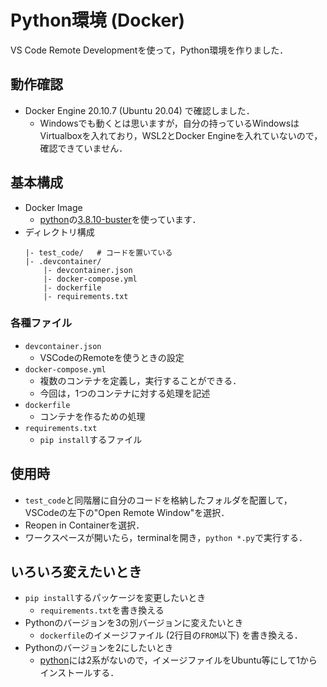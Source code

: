 # Python環境 (Docker)
VS Code Remote Developmentを使って，Python環境を作りました．

## 動作確認
- Docker Engine 20.10.7 (Ubuntu 20.04) で確認しました．
    - Windowsでも動くとは思いますが，自分の持っているWindowsはVirtualboxを入れており，WSL2とDocker Engineを入れていないので，確認できていません．

## 基本構成
- Docker Image
    - [python](https://hub.docker.com/_/python)の[3.8.10-buster](https://github.com/docker-library/python/blob/e0e01b8482ea14352c710134329cdd93ece88317/3.8/buster/Dockerfile)を使っています．
- ディレクトリ構成
    ```
    |- test_code/   # コードを置いている
    |- .devcontainer/
        |- devcontainer.json
        |- docker-compose.yml
        |- dockerfile
        |- requirements.txt
    ```

### 各種ファイル
- ```devcontainer.json```
    - VSCodeのRemoteを使うときの設定
- ```docker-compose.yml```
    - 複数のコンテナを定義し，実行することができる．
    - 今回は，1つのコンテナに対する処理を記述
- ```dockerfile```
    - コンテナを作るための処理
- ```requirements.txt```
    - ```pip install```するファイル

## 使用時
- ```test_code```と同階層に自分のコードを格納したフォルダを配置して，VSCodeの左下の"Open Remote Window"を選択．
- Reopen in Containerを選択．
- ワークスペースが開いたら，terminalを開き，```python *.py```で実行する．

## いろいろ変えたいとき
- ```pip install```するパッケージを変更したいとき
    - ```requirements.txt```を書き換える
- Pythonのバージョンを3の別バージョンに変えたいとき
    - ```dockerfile```のイメージファイル (2行目の```FROM```以下) を書き換える．
- Pythonのバージョンを2にしたいとき
    - [python](https://hub.docker.com/_/python)には2系がないので，イメージファイルをUbuntu等にして1からインストールする．

